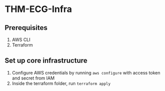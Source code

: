 # THM-ECG-Infra
## Prerequisites
1. AWS CLI
2. Terraform
## Set up core infrastructure
1. Configure AWS credentials by running `aws configure` with access token and secret from IAM
2. Inside the terraform folder, run `terraform apply`
